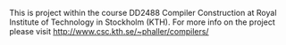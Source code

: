 This is project within the course DD2488 Compiler Construction at Royal Institute of Technology in Stockholm (KTH). For more info on the project please visit http://www.csc.kth.se/~phaller/compilers/